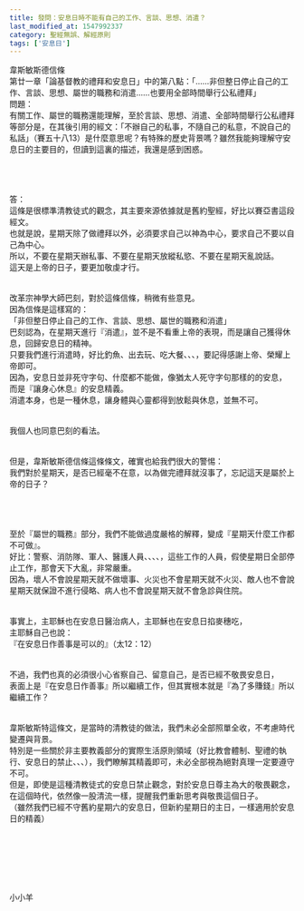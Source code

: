 ```yaml
---
title: 發問：安息日時不能有自己的工作、言談、思想、消遣？
last_modified_at: 1547992337
category: 聖經無誤、解經原則
tags: ['安息日']
---
```


<p>韋斯敏斯德信條<br/>第廿一章「論基督教的禮拜和安息日」中的第八點：「……非但整日停止自己的工作、言談、思想、屬世的職務和消遣……也要用全部時間舉行公私禮拜」<br/><!--more-->問題：<br/>有關工作、屬世的職務還能理解，至於言談、思想、消遣、全部時間舉行公私禮拜等部分是，在其後引用的經文：「不辦自己的私事，不隨自己的私意，不說自己的私話」（賽五十八13）是什麼意思呢？有特殊的歷史背景嗎？雖然我能夠理解守安息日的主要目的，但讀到這裏的描述，我還是感到困惑。<br/><br/><br/><br/><br/>答：<br/>這條是很標準清教徒式的觀念，其主要來源依據就是舊約聖經，好比以賽亞書這段經文。<br/>也就是說，星期天除了做禮拜以外，必須要求自己以神為中心，要求自己不要以自己為中心。<br/>所以，不要在星期天辦私事、不要在星期天放縱私慾、不要在星期天亂說話。<br/>這天是上帝的日子，要更加敬虔才行。<br/><br/> <br/>改革宗神學大師巴刻，對於這條信條，稍微有些意見。<br/>因為信條是這樣寫的：<br/>「非但整日停止自己的工作、言談、思想、屬世的職務和消遣」<br/>巴刻認為，在星期天進行『消遣』，並不是不看重上帝的表現，而是讓自己獲得休息，回歸安息日的精神。<br/>只要我們進行消遣時，好比釣魚、出去玩、吃大餐、、、，要記得感謝上帝、榮耀上帝即可。<br/>因為，安息日並非死守字句、什麼都不能做，像猶太人死守字句那樣的的安息，<br/>而是『讓身心休息』的安息精義。<br/>消遣本身，也是一種休息，讓身體與心靈都得到放鬆與休息，並無不可。<br/><br/><br/>我個人也同意巴刻的看法。<br/><br/><br/>但是，韋斯敏斯德信條這條條文，確實也給我們很大的警惕：<br/>我們對於星期天，是否已經毫不在意，以為做完禮拜就沒事了，忘記這天是屬於上帝的日子？<br/><br/><br/><br/><br/>至於『屬世的職務』部分，我們不能做過度嚴格的解釋，變成『星期天什麼工作都不可做』。<br/>好比：警察、消防隊、軍人、醫護人員、、、、，這些工作的人員，假使星期日全部停止工作，那會天下大亂，非常嚴重。<br/>因為，壞人不會說星期天就不做壞事、火災也不會星期天就不火災、敵人也不會說星期天就保證不進行侵略、病人也不會說星期天就不會急診與住院。<br/><br/><br/>事實上，主耶穌也在安息日醫治病人，主耶穌也在安息日掐麥穗吃，<br/>主耶穌自己也說：<br/>『在安息日作善事是可以的』（太12：12）<br/><br/><br/>不過，我們也真的必須很小心省察自己、留意自己，是否已經不敬畏安息日，<br/>表面上是『在安息日作善事』所以繼續工作，但其實根本就是『為了多賺錢』所以繼續工作？<br/><br/><br/>韋斯敏斯特這條文，是當時的清教徒的做法，我們未必全部照單全收，不考慮時代變遷與背景。<br/>特別是一些關於非主要教義部分的實際生活原則領域（好比教會體制、聖禮的執行、安息日的禁止、、、），我們瞭解其精義即可，未必全部視為絕對真理一定要遵守不可。<br/>但是，即使是這種清教徒式的安息日禁止觀念，對於安息日尊主為大的敬畏觀念，<br/>在這個時代，依然像一股清流一樣，提醒我們重新思考與敬畏這個日子。<br/>（雖然我們已經不守舊約星期六的安息日，但新約星期日的主日，一樣適用於安息日的精義）<br/><br/><br/><br/><br/><br/><br/><br/>小小羊


</p>